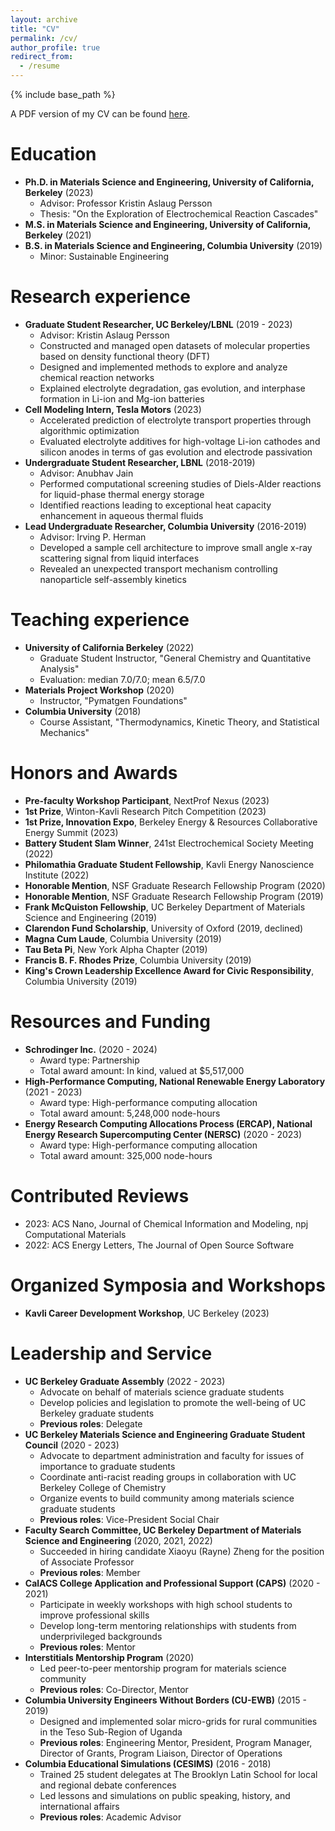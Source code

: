 ```yaml
---
layout: archive
title: "CV"
permalink: /cv/
author_profile: true
redirect_from:
  - /resume
---
```


{% include base_path %}

A PDF version of my CV can be found [here](/files/evan_spotte-smith_cv.pdf).

Education
======
* **Ph.D. in Materials Science and Engineering, University of California, Berkeley** (2023)
  * Advisor: Professor Kristin Aslaug Persson
  * Thesis: "On the Exploration of Electrochemical Reaction Cascades"
* **M.S. in Materials Science and Engineering, University of California, Berkeley** (2021)
* **B.S. in Materials Science and Engineering, Columbia University** (2019)
  * Minor: Sustainable Engineering

Research experience
======
* **Graduate Student Researcher, UC Berkeley/LBNL** (2019 - 2023)
  * Advisor: Kristin Aslaug Persson
  * Constructed and managed open datasets of molecular properties based on density functional theory (DFT)
  * Designed and implemented methods to explore and analyze chemical reaction networks
  * Explained electrolyte degradation, gas evolution, and interphase formation in Li-ion and Mg-ion batteries
* **Cell Modeling Intern, Tesla Motors** (2023)
  * Accelerated prediction of electrolyte transport properties through algorithmic optimization
  * Evaluated electrolyte additives for high-voltage Li-ion cathodes and silicon anodes in terms of gas evolution and electrode passivation 
* **Undergraduate Student Researcher, LBNL** (2018-2019)
  * Advisor: Anubhav Jain
  * Performed computational screening studies of Diels-Alder reactions for liquid-phase thermal energy storage
  * Identified reactions leading to exceptional heat capacity enhancement in aqueous thermal fluids
* **Lead Undergraduate Researcher, Columbia University** (2016-2019)
  * Advisor: Irving P. Herman
  * Developed a sample cell architecture to improve small angle x-ray scattering signal from liquid interfaces
  * Revealed an unexpected transport mechanism controlling nanoparticle self-assembly kinetics
  
Teaching experience
======
* **University of California Berkeley** (2022)
  * Graduate Student Instructor, "General Chemistry and Quantitative Analysis"
  * Evaluation: median 7.0/7.0; mean 6.5/7.0
* **Materials Project Workshop** (2020)
  * Instructor, "Pymatgen Foundations"
* **Columbia University** (2018)
  * Course Assistant, "Thermodynamics, Kinetic Theory, and Statistical Mechanics"
  
Honors and Awards
======

* **Pre-faculty Workshop Participant**, NextProf Nexus (2023)
* **1st Prize**, Winton-Kavli Research Pitch Competition (2023)
* **1st Prize, Innovation Expo**, Berkeley Energy & Resources Collaborative Energy Summit (2023)
* **Battery Student Slam Winner**, 241st Electrochemical Society Meeting (2022)
* **Philomathia Graduate Student Fellowship**, Kavli Energy Nanoscience Institute (2022)
* **Honorable Mention**, NSF Graduate Research Fellowship Program (2020)
* **Honorable Mention**, NSF Graduate Research Fellowship Program (2019)
* **Frank McQuiston Fellowship**, UC Berkeley Department of Materials Science and Engineering (2019)
* **Clarendon Fund Scholarship**, University of Oxford (2019, declined)
* **Magna Cum Laude**, Columbia University (2019)
* **Tau Beta Pi**, New York Alpha Chapter (2019)
* **Francis B. F. Rhodes Prize**, Columbia University (2019)
* **King's Crown Leadership Excellence Award for Civic Responsibility**, Columbia University (2019)
  
Resources and Funding
======

* **Schrodinger Inc.** (2020 - 2024)
  * Award type: Partnership
  * Total award amount: In kind, valued at $5,517,000
* **High-Performance Computing, National Renewable Energy Laboratory** (2021 - 2023)
  * Award type: High-performance computing allocation
  * Total award amount: 5,248,000 node-hours
* **Energy Research Computing Allocations Process (ERCAP), National Energy Research Supercomputing Center (NERSC)** (2020 - 2023)
  * Award type: High-performance computing allocation
  * Total award amount: 325,000 node-hours

Contributed Reviews
======

* 2023: ACS Nano, Journal of Chemical Information and Modeling, npj Computational Materials
* 2022: ACS Energy Letters, The Journal of Open Source Software

Organized Symposia and Workshops
======

* **Kavli Career Development Workshop**, UC Berkeley (2023)

Leadership and Service
======

* **UC Berkeley Graduate Assembly** (2022 - 2023)
  * Advocate on behalf of materials science graduate students
  * Develop policies and legislation to promote the well-being of UC Berkeley graduate students
  * **Previous roles**: Delegate
* **UC Berkeley Materials Science and Engineering Graduate Student Council** (2020 - 2023)
  * Advocate to department administration and faculty for issues of importance to graduate students
  * Coordinate anti-racist reading groups in collaboration with UC Berkeley College of Chemistry
  * Organize events to build community among materials science graduate students
  * **Previous roles**: Vice-President Social Chair
* **Faculty Search Committee, UC Berkeley Department of Materials Science and Engineering** (2020, 2021, 2022)
  * Succeeded in hiring candidate Xiaoyu (Rayne) Zheng for the position of Associate Professor
  * **Previous roles**: Member
* **CalACS College Application and Professional Support (CAPS)** (2020 - 2021)
  * Participate in weekly workshops with high school students to improve professional skills
  * Develop long-term mentoring relationships with students from underprivileged backgrounds
  * **Previous roles**: Mentor
* **Interstitials Mentorship Program** (2020)
  * Led peer-to-peer mentorship program for materials science community
  * **Previous roles**: Co-Director, Mentor
* **Columbia University Engineers Without Borders (CU-EWB)** (2015 - 2019)
  * Designed and implemented solar micro-grids for rural communities in the Teso Sub-Region of Uganda
  * **Previous roles**: Engineering Mentor, President, Program Manager, Director of Grants, Program Liaison, Director of Operations
* **Columbia Educational Simulations (CESIMS)** (2016 - 2018)
  * Trained 25 student delegates at The Brooklyn Latin School for local and regional debate conferences
  * Led lessons and simulations on public speaking, history, and international affairs
  * **Previous roles**: Academic Advisor